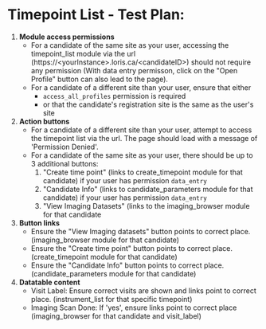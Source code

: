 # Timepoint List - Test Plan:

1.  **Module access permissions**
    - For a candidate of the same site as your user, accessing the timepoint_list module via the url (https://\<yourInstance>\.loris.ca/\<candidateID\>) should not require any permission (With data entry permisson, click on the "Open Profile" button can also lead to the page).
    - For a candidate of a different site than your user, ensure that either 
        - `access_all_profiles` permission is required 
        - or that the candidate's registration site is the same as the user's site
2. **Action buttons** 
    - For a candidate of a different site than your user, attempt to access the timepoint list via the url. The page should load with a message of 'Permission Denied'.
    - For a candidate of the same site as your user, there should be up to 3 additional buttons:
        1. "Create time point" (links to create_timepoint module for that candidate) if your user has permission `data_entry`
        2. "Candidate Info" (links to candidate_parameters module for that candidate) if your user has permission `data_entry`
        3. "View Imaging Datasets" (links to the imaging_browser module for that candidate
3.  **Button links**
    - Ensure the "View Imaging datasets" button points to correct place. (imaging_browser module for that candidate)
    - Ensure the "Create time point" button points to correct place. (create_timepoint module for that candidate)
    - Ensure the "Candidate Info" button points to correct place. (candidate_parameters module for that candidate)
5.  **Datatable content**
    - Visit Label: Ensure correct visits are shown and links point to correct place. (instrument_list for that specific timepoint)
    - Imaging Scan Done: If 'yes', ensure links point to correct place (imaging_browser for that candidate and visit_label)
